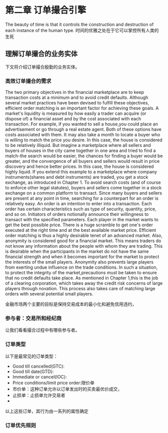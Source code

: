 # 第二章 订单撮合引擎

The beauty of time is that it controls the construction and destruction of each instance of the human type.
时间的优雅之处在于它可以掌控所有人类的生死

 
## 理解订单撮合的业务实体

下文将介绍订单撮合殷勤的业务实体。

### 高效订单撮合的需求

The two primary objectives in the financial marketplace are to keep transaction costs at a minimum and to avoid credit defaults. Although several market practices have been devised to fulfill these objectives, efficient order matching is an important factor for achieving these goals.
A market's liquidity is measured by how easily a trader can acquire (or dispose of) a financial asset and by the cost associated with each transaction. For example, if you wanted to sell a house,you could place an advertisement or go through a real estate agent. Both of these options have costs associated with them. It may also take a month to locate a buyer who is willing to match the price you desire. In this case, the house is considered to be relatively illiquid. But imagine a marketplace where all sellers and buyers of houses in the city came together in one area and tried to find a match-the search would be easier, the chances for finding a buyer would be greater, and the convergence of all buyers and sellers would result in price discovery and hence better prices. In this case, the house is considered highly liquid. If you extend this example to a marketplace where company instruments(shares and debt instruments) are traded, you get a stock exchange, as introduced in Chapter 1. To avoid search costs (and of course to enforce other legal statutes), buyers and sellers come together in a stock exchange on a common platform to transact. Since many buyers and sellers are present at any point in time, searching for a counterpart for an order is relatively easy.
An order is an intention to enter into a transaction. Each order has certain characteristics such as type of security, quantity, price, and so on. Initiators of orders notionally announce their willingness to transact with the specified parameters.
Each player in the market wants to get the best possible price. There is a huge scramble to get one's order executed at the right time and at the best available market price. Efficient order matching is thus a highly desirable tenet of an advanced market.
Also, anonymity is considered good for a financial market. This means traders do not know any information about the people with whom they are trading. This is desirable when the participants in the market do not have the same financial strength and when it becomes important for the market to protect the interests of the small players. Anonymity also prevents large players from exerting undue influence on the trade conditions. In such a situation, to protect the integrity of the market,precautions must be taken to ensure that no credit defaults take place. As mentioned in Chapter 1,this is the job of a clearing corporation, which takes away the credit risk concerns of large players through novation. This process also takes care of matching large orders with several potential small players.


金融市场两个主要的目标是保持交易成本的最小化和避免信用违约，


### 参与者：交易所和经纪商

让我们看看撮合过程中有哪些参与者。



### 订单类型

以下是最常见的订单类型：

* Good till cancelled(GTC):
* Good till date(GTD):
* Immediate or cancel(IOC):
* Price conditions/limit price order:限价单
* 市价单：这种订单允许以订单发出时的买卖最优价成交，
* 止损单：止损单允许交易者
* 
以上这些订单，其行为由一系列的属性确定

### 订单优先规则


 
